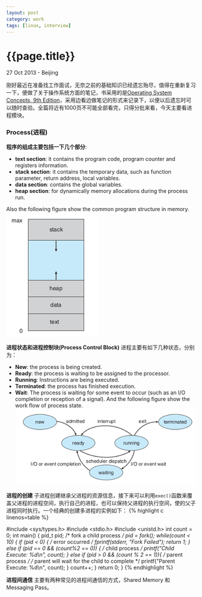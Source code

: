 ```yaml
---
layout: post
category: work
tags: [linux, interview]
---
```

{{page.title}}
=============
<p class="meta">27 Oct 2013 - Beijing</p>

刚好最近在准备找工作面试，无奈之前的基础知识已经遗忘殆尽，值得在重新复习一下，便做了关于操作系统方面的笔记，书采用的是[Operating System Concepts, 9th Edition](http://www.amazon.com/Operating-System-Concepts-9th-Edition-ebook/dp/B00APSZCEQ)，采用边看边做笔记的形式来记录下，以便以后遗忘时可以随时查验。全篇将近有1000页不可能全部看完，只得分批来看，今天主要看进程模块。
### Process\(进程\)
**程序的组成主要包括一下几个部分**:
* **text section**: it contains the program code, program counter and registers information.
* **stack section**: it contains the temporary data, such as function parameter, return address, local variables.
* **data section**: contains the global variables.
* **heap section**: for dynamically memory allocations during the process run.

Also the following figure show the common program structure in memory.   ![process in memory](/assets/img/process_in_memory.png)

**进程状态和进程控制块\(Process Control Block\)**
进程主要有如下几种状态，分别为：
* **New**: the process is being created.
* **Ready**: the process is waiting to be assigned to the processor.
* **Running**: Instructions are being executed.
* **Terminated**: the process has finished execution.
* **Wait**: The process is waiting for some event to occur \(such as an I/O completion or reception of a signal\).
And the following figure show the work flow of process state.
![process_state](/assets/img/process_state.png)

**进程的创建**
子进程创建继承父进程的资源信息，接下来可以利用`exec()`函数来覆盖父进程的进程空间，执行自己的进程，也可以保持父进程的执行空间，使的父子进程同时执行。一个经典的创建多进程的实例如下：
{% highlight c linenos=table %}

#include <sys/types.h>
#include <stdio.h>
#include <unistd.h>
int count = 0;
int main()
{
    pid_t pid;
    /* fork a child process */
    pid = fork();
    while(count < 10) {
        if (pid < 0) { /* error occurred */
            fprintf(stderr, "Fork Failed");
            return 1;
        }
        else if (pid == 0 && (count%2 == 0)) { /* child process */
            printf("Child Execute: %d\n", count);
        }
        else if (pid > 0 && (count % 2 == 1)){ /* parent process */
        /* parent will wait for the child to complete */
            printf("Parent Execute: %d\n", count);
        }
        count++;
    }
    return 0;
}
{%  endhighlight %}

**进程间通信**
主要有两种常见的进程间通信的方式，Shared Memory 和 Messaging Pass。
